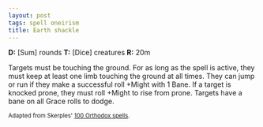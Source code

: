 ```yaml
---
layout: post
tags: spell oneirism
title: Earth shackle
---
```

<b>D:</b> [Sum] rounds <b>T:</b> [Dice] creatures <b>R:</b> 20m

Targets must be touching the ground. For as long as the spell is active, they must keep at least one limb touching the ground at all times. They can jump or run if they make a successful roll +Might with 1 Bane. If a target is knocked prone, they must roll +Might to rise from prone. Targets have a bane on all Grace rolls to dodge.

<small>Adapted from Skerples' [100 Orthodox spells](https://coinsandscrolls.blogspot.com/2017/03/osr-100-orthodox-spells.html).</small>
